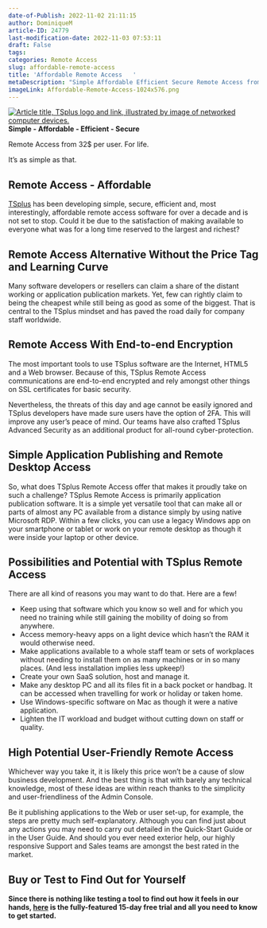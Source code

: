 ```yaml
---
date-of-Publish: 2022-11-02 21:11:15
author: DominiqueM
article-ID: 24779
last-modification-date: 2022-11-03 07:53:11
draft: False
tags: 
categories: Remote Access
slug: affordable-remote-access
title: 'Affordable Remote Access   '
metaDescription: "Simple Affordable Efficient Secure Remote Access from 32$ per user. For life. An alternative without the price-tag or learning curve."
imageLink: Affordable-Remote-Access-1024x576.png
---
```

[![Article title, TSplus logo and link, illustrated by image of networked computer devices.](/images/Affordable-Remote-Access-1024x576.png)](https://tsplus.net/remote-access/) 
**Simple - Affordable - Efficient - Secure**


Remote Access from 32$ per user. For life.


It’s as simple as that.

## Remote Access - Affordable


[TSplus](https://tsplus.net/) has been developing simple, secure, efficient and, most interestingly, affordable remote access software for over a decade and is not set to stop. Could it be due to the satisfaction of making available to everyone what was for a long time reserved to the largest and richest?


## Remote Access Alternative Without the Price Tag and Learning Curve


Many software developers or resellers can claim a share of the distant working or application publication markets. Yet, few can rightly claim to being the cheapest while still being as good as some of the biggest. That is central to the TSplus mindset and has paved the road daily for company staff worldwide.


## Remote Access With End-to-end Encryption


The most important tools to use TSplus software are the Internet, HTML5 and a Web browser. Because of this, TSplus Remote Access communications are end-to-end encrypted and rely amongst other things on SSL certificates for basic security.


Nevertheless, the threats of this day and age cannot be easily ignored and TSplus developers have made sure users have the option of 2FA. This will improve any user’s peace of mind. Our teams have also crafted TSplus Advanced Security as an additional product for all-round cyber-protection.


## Simple Application Publishing and Remote Desktop Access


So, what does TSplus Remote Access offer that makes it proudly take on such a challenge? TSplus Remote Access is primarily application publication software. It is a simple yet versatile tool that can make all or parts of almost any PC available from a distance simply by using native Microsoft RDP. Within a few clicks, you can use a legacy Windows app on your smartphone or tablet or work on your remote desktop as though it were inside your laptop or other device.


## Possibilities and Potential with TSplus Remote Access


There are all kind of reasons you may want to do that. Here are a few!


* Keep using that software which you know so well and for which you need no training while still gaining the mobility of doing so from anywhere.
* Access memory-heavy apps on a light device which hasn’t the RAM it would otherwise need.
* Make applications available to a whole staff team or sets of workplaces without needing to install them on as many machines or in so many places. (And less installation implies less upkeep!)
* Create your own SaaS solution, host and manage it.
* Make any desktop PC and all its files fit in a back pocket or handbag. It can be accessed when travelling for work or holiday or taken home.
* Use Windows-specific software on Mac as though it were a native application.
* Lighten the IT workload and budget without cutting down on staff or quality.


## High Potential User-Friendly Remote Access


Whichever way you take it, it is likely this price won’t be a cause of slow business development. And the best thing is that with barely any technical knowledge, most of these ideas are within reach thanks to the simplicity and user-friendliness of the Admin Console.


Be it publishing applications to the Web or user set-up, for example, the steps are pretty much self-explanatory. Although you can find just about any actions you may need to carry out detailed in the Quick-Start Guide or in the User Guide. And should you ever need exterior help, our highly responsive Support and Sales teams are amongst the best rated in the market.


## Buy or Test to Find Out for Yourself


**Since there is nothing like testing a tool to find out how it feels in our hands, [here](https://tsplus.net/remote-access/) is the fully-featured 15-day free trial and all you need to know to get started.**


